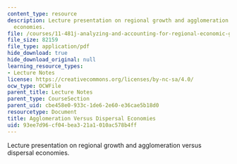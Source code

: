 ```yaml
---
content_type: resource
description: Lecture presentation on regional growth and agglomeration versus dispersal
  economies.
file: /courses/11-481j-analyzing-and-accounting-for-regional-economic-growth-spring-2009/93ee7d96cf04bea321a1010ac578b4ff_MIT11_481Js09_lec09a.pdf
file_size: 82159
file_type: application/pdf
hide_download: true
hide_download_original: null
learning_resource_types:
- Lecture Notes
license: https://creativecommons.org/licenses/by-nc-sa/4.0/
ocw_type: OCWFile
parent_title: Lecture Notes
parent_type: CourseSection
parent_uid: cbe458e0-933c-1de6-2e60-e36cae5b18d0
resourcetype: Document
title: Agglomeration Versus Dispersal Economies
uid: 93ee7d96-cf04-bea3-21a1-010ac578b4ff
---
```

Lecture presentation on regional growth and agglomeration versus dispersal economies.